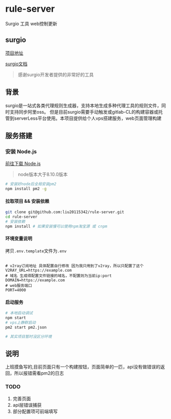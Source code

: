 # rule-server
Surgio 工具 web控制更新

## surgio

[项目地址](https://github.com/geekdada/surgio)

[surgio文档](https://surgio.royli.dev/)

> 感谢surgio开发者提供的非常好的工具

## 背景

surgio是一站式各类代理规则生成器，支持本地生成多种代理工具的规则文件，同时支持同步阿里oss。
但是目前surgio需要手动触发或gitlab-CL的构建容器或托管到serverLess平台使用。本项目提供给个人vps搭建服务，web页面管理构建

## 服务搭建

### 安装 Node.js

[前往下载 Node.js](https://nodejs.org/en/)
> node版本大于8.10.0版本

```sh
# 安装好node后全局安装pm2
npm install pm2 -g
```

#### 拉取项目 && 安装依赖

```sh
git clone git@github.com:liu20115342/rule-server.git
cd rule-server
# 安装依赖
npm install # 如果安装慢可以使用npm淘宝源 或 cnpm
```
#### 环境变量说明

拷贝`.env.template`文件为`.env` 
```

# v2ray订阅地址 具体配置自行修改 因为我只用到了v2ray，所以只配置了这个
V2RAY_URL=https://example.com
# 域名 生成得配置文件链接的域名，不配置则为当前ip:port
DOMAIN=https://example.com
# web服务端口
PORT=4000
```

#### 启动服务

```sh
# 本地启动调试
npm start
# vps上静默启动
pm2 start pm2.json

# 其实项目暂时没区分环境
```

## 说明

上班摸鱼写的,目前页面只有一个构建按钮，页面简单的一匹，api没有做错误的返回，所以报错需看pm2的日志

### TODO

1. 完善页面
2. api层错误捕获
3. 部分配置项可前端填写
